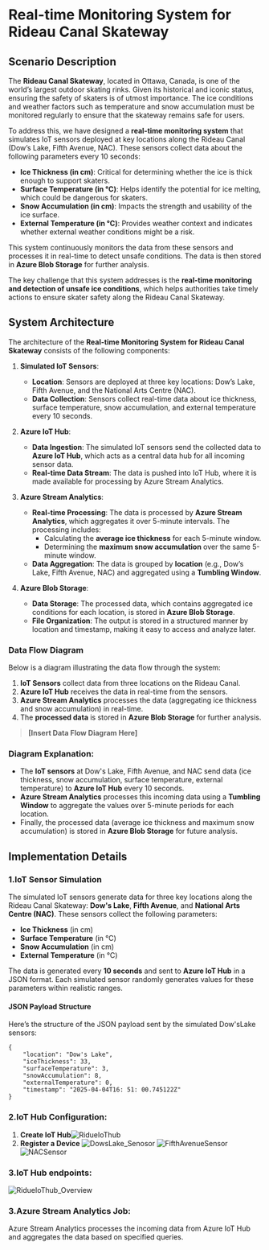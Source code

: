 # Real-time Monitoring System for Rideau Canal Skateway

## Scenario Description

The **Rideau Canal Skateway**, located in Ottawa, Canada, is one of the world’s largest outdoor skating rinks. Given its historical and iconic status, ensuring the safety of skaters is of utmost importance. The ice conditions and weather factors such as temperature and snow accumulation must be monitored regularly to ensure that the skateway remains safe for users.

To address this, we have designed a **real-time monitoring system** that simulates IoT sensors deployed at key locations along the Rideau Canal (Dow’s Lake, Fifth Avenue, NAC). These sensors collect data about the following parameters every 10 seconds:

- **Ice Thickness (in cm)**: Critical for determining whether the ice is thick enough to support skaters.
- **Surface Temperature (in °C)**: Helps identify the potential for ice melting, which could be dangerous for skaters.
- **Snow Accumulation (in cm)**: Impacts the strength and usability of the ice surface.
- **External Temperature (in °C)**: Provides weather context and indicates whether external weather conditions might be a risk.

This system continuously monitors the data from these sensors and processes it in real-time to detect unsafe conditions. The data is then stored in **Azure Blob Storage** for further analysis.

The key challenge that this system addresses is the **real-time monitoring and detection of unsafe ice conditions**, which helps authorities take timely actions to ensure skater safety along the Rideau Canal Skateway.

## System Architecture

The architecture of the **Real-time Monitoring System for Rideau Canal Skateway** consists of the following components:

1. **Simulated IoT Sensors**:
   - **Location**: Sensors are deployed at three key locations: Dow’s Lake, Fifth Avenue, and the National Arts Centre (NAC).
   - **Data Collection**: Sensors collect real-time data about ice thickness, surface temperature, snow accumulation, and external temperature every 10 seconds.

2. **Azure IoT Hub**:
   - **Data Ingestion**: The simulated IoT sensors send the collected data to **Azure IoT Hub**, which acts as a central data hub for all incoming sensor data.
   - **Real-time Data Stream**: The data is pushed into IoT Hub, where it is made available for processing by Azure Stream Analytics.

3. **Azure Stream Analytics**:
   - **Real-time Processing**: The data is processed by **Azure Stream Analytics**, which aggregates it over 5-minute intervals. The processing includes:
     - Calculating the **average ice thickness** for each 5-minute window.
     - Determining the **maximum snow accumulation** over the same 5-minute window.
   - **Data Aggregation**: The data is grouped by **location** (e.g., Dow’s Lake, Fifth Avenue, NAC) and aggregated using a **Tumbling Window**.

4. **Azure Blob Storage**:
   - **Data Storage**: The processed data, which contains aggregated ice conditions for each location, is stored in **Azure Blob Storage**.
   - **File Organization**: The output is stored in a structured manner by location and timestamp, making it easy to access and analyze later.

### Data Flow Diagram

Below is a diagram illustrating the data flow through the system:

1. **IoT Sensors** collect data from three locations on the Rideau Canal.
2. **Azure IoT Hub** receives the data in real-time from the sensors.
3. **Azure Stream Analytics** processes the data (aggregating ice thickness and snow accumulation) in real-time.
4. The **processed data** is stored in **Azure Blob Storage** for further analysis.

> **[Insert Data Flow Diagram Here]**

### Diagram Explanation:
- The **IoT sensors** at Dow's Lake, Fifth Avenue, and NAC send data (ice thickness, snow accumulation, surface temperature, external temperature) to **Azure IoT Hub** every 10 seconds.
- **Azure Stream Analytics** processes this incoming data using a **Tumbling Window** to aggregate the values over 5-minute periods for each location.
- Finally, the processed data (average ice thickness and maximum snow accumulation) is stored in **Azure Blob Storage** for future analysis.
  
## Implementation Details

### 1.IoT Sensor Simulation

The simulated IoT sensors generate data for three key locations along the Rideau Canal Skateway: **Dow's Lake**, **Fifth Avenue**, and **National Arts Centre (NAC)**. These sensors collect the following parameters:

- **Ice Thickness** (in cm)
- **Surface Temperature** (in °C)
- **Snow Accumulation** (in cm)
- **External Temperature** (in °C)

The data is generated every **10 seconds** and sent to **Azure IoT Hub** in a JSON format. Each simulated sensor randomly generates values for these parameters within realistic ranges.

#### JSON Payload Structure

Here’s the structure of the JSON payload sent by the simulated Dow'sLake sensors:
```
{
    "location": "Dow's Lake",
    "iceThickness": 33,
    "surfaceTemperature": 3,
    "snowAccumulation": 8,
    "externalTemperature": 0,
    "timestamp": "2025-04-04T16: 51: 00.745122Z"
}
```
### 2.IoT Hub Configuration:
1. **Create IoT Hub**![RidueIoThub](https://github.com/user-attachments/assets/fbbc466f-378a-4e45-bbdf-af65f914622b)
2. **Register a Device**
![DowsLake_Senosor](https://github.com/user-attachments/assets/32f28271-5521-4fd8-9057-72f0467510c8)
![FifthAvenueSensor](https://github.com/user-attachments/assets/cedfc58d-3f55-4a14-b09d-3c793bb5c412)
![NACSensor](https://github.com/user-attachments/assets/6611b308-c6f7-4e37-a6ea-df81e879e8a4)

### 3.IoT Hub endpoints:

![RidueIoThub_Overview](https://github.com/user-attachments/assets/7ec20617-eded-486f-ac7a-f81ca973a369)

### 3.Azure Stream Analytics Job: 
Azure Stream Analytics processes the incoming data from Azure IoT Hub and aggregates the data based on specified queries.
